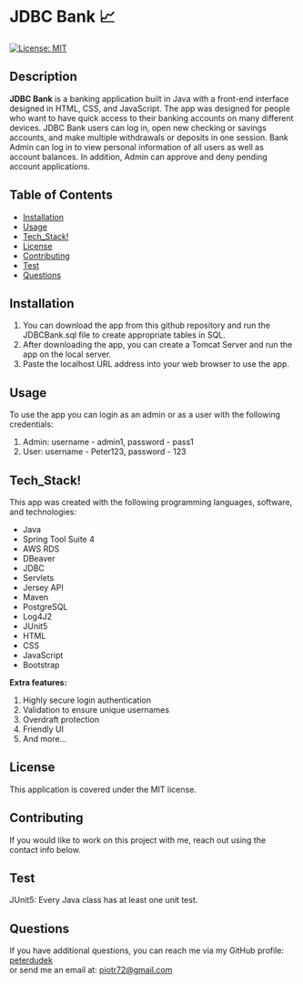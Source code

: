 
# JDBC Bank :chart_with_upwards_trend:
[![License: MIT](https://img.shields.io/badge/License-MIT-yellow.svg)](https://opensource.org/licenses/MIT)

## Description
__JDBC Bank__ is a banking application built in Java with a front-end interface designed in HTML, CSS, and JavaScript. The app was designed for people who want to have quick access to their banking accounts on many different devices. JDBC Bank users can log in, open new checking or savings accounts, and make multiple withdrawals or deposits in one session.
Bank Admin can log in to view personal information of all users as well as account balances. In addition, Admin can approve and deny pending account applications.

## Table of Contents
* [Installation](#Installation)
* [Usage](#Usage)
* [Tech_Stack!](#Tech_Stack!)
* [License](#License)
* [Contributing](#Contributing)
* [Test](#Test)
* [Questions](#Questions)

## Installation

1. You can download the app from this github repository and run the JDBCBank.sql file to create appropriate tables in SQL.
2. After downloading the app, you can create a Tomcat Server and run the app on the local server.
3. Paste the localhost URL address into your web browser to use the app.




## Usage
To use the app you can login as an admin or as a user with the following credentials:
1. Admin: username - admin1, password - pass1
2. User: username - Peter123, password - 123


## Tech_Stack!
This app was created with the following programming languages, software, and technologies:
- Java
- Spring Tool Suite 4
- AWS RDS
- DBeaver
- JDBC
- Servlets
- Jersey API
- Maven
- PostgreSQL
- Log4J2
- JUnit5
- HTML
- CSS
- JavaScript
- Bootstrap

__Extra features:__
1. Highly secure login authentication
2. Validation to ensure unique usernames
3. Overdraft protection
4. Friendly UI
5. And more...


## License
This application is covered under the MIT license.

## Contributing
If you would like to work on this project with me, reach out using the contact info below.

## Test
JUnit5: Every Java class has at least one unit test.

## Questions
If you have additional questions, you can reach me via my GitHub profile: [peterdudek](https://github.com/peterdudek)<br/>
or send me an email at: piotr72@gmail.com
